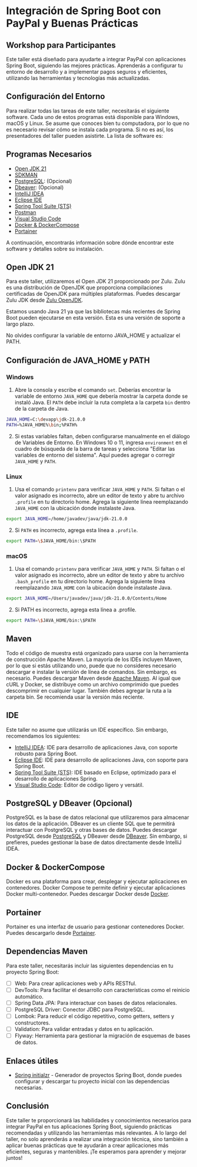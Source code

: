 # Integración de Spring Boot con PayPal y Buenas Prácticas
## Workshop para Participantes

Este taller está diseñado para ayudarte a integrar PayPal con aplicaciones Spring Boot, siguiendo las mejores prácticas. Aprenderás a configurar tu entorno de desarrollo y a implementar pagos seguros y eficientes, utilizando las herramientas y tecnologías más actualizadas.

## Configuración del Entorno
Para realizar todas las tareas de este taller, necesitarás el siguiente software. Cada uno de estos programas está disponible para Windows, macOS y Linux. Se asume que conoces bien tu computadora, por lo que no es necesario revisar cómo se instala cada programa. Si no es así, los presentadores del taller pueden asistirte. La lista de software es:

## Programas Necesarios
* [Open JDK 21](https://www.azul.com/downloads/?version=java-21-lts&package=jdk#zulu)
* [SDKMAN](https://sdkman.io/)
* [PostgreSQL](https://www.postgresql.org/download/): (Opcional)
* [Dbeaver](https://dbeaver.io/download/): (Opcional)
* [IntelliJ IDEA](https://www.jetbrains.com/es-es/idea/download/)
* [Eclipse IDE](https://www.eclipse.org/downloads/)
* [Spring Tool Suite (STS)](https://spring.io/tools)
* [Postman](https://www.postman.com/downloads/)
* [Visual Studio Code](https://code.visualstudio.com/)
* [Docker & DockerCompose](https://docs.docker.com/engine/install/)
* [Portainer](https://docs.portainer.io/start/install/server/docker)

A continuación, encontrarás información sobre dónde encontrar este software y detalles sobre su instalación.

## Open JDK 21
Para este taller, utilizaremos el Open JDK 21 proporcionado por Zulu. Zulu es una distribución de OpenJDK que proporciona compilaciones certificadas de OpenJDK para múltiples plataformas. Puedes descargar Zulu JDK desde [Zulu OpenJDK](https://www.azul.com/downloads/?version=java-21-lts&package=jdk#zulu).

Estamos usando Java 21 ya que las bibliotecas más recientes de Spring Boot pueden ejecutarse en esta versión. Esta es una versión de soporte a largo plazo.

No olvides configurar la variable de entorno JAVA_HOME y actualizar el PATH.

## Configuración de JAVA_HOME y PATH
### Windows
1. Abre la consola y escribe el comando `set`. Deberías encontrar la variable de entorno `JAVA_HOME` que debería mostrar la carpeta donde se instaló Java. El `PATH` debe incluir la ruta completa a la carpeta `bin` dentro de la carpeta de Java.
```sh
JAVA_HOME=C:\devapp\jdk-21.0.0
PATH=%JAVA_HOME%\bin;%PATH%
```

2. Si estas variables faltan, deben configurarse manualmente en el diálogo de Variables de Entorno. En Windows 10 o 11, ingresa `environment` en el cuadro de búsqueda de la barra de tareas y selecciona "Editar las variables de entorno del sistema". Aquí puedes agregar o corregir `JAVA_HOME` y `PATH`.

### Linux
1. Usa el comando `printenv` para verificar `JAVA_HOME` y `PATH`. Si faltan o el valor asignado es incorrecto, abre un editor de texto y abre tu archivo `.profile` en tu directorio home. Agrega la siguiente línea reemplazando `JAVA_HOME` con la ubicación donde instalaste Java.

```sh
export JAVA_HOME=/home/javadev/java/jdk-21.0.0
```

2. Si `PATH` es incorrecto, agrega esta línea a `.profile`.

```sh
export PATH=\$JAVA_HOME/bin:\$PATH
```

### macOS
1. Usa el comando `printenv` para verificar `JAVA_HOME` y `PATH`. Si faltan o el valor asignado es incorrecto, abre un editor de texto y abre tu archivo `.bash_profile` en tu directorio home. Agrega la siguiente línea reemplazando `JAVA_HOME` con la ubicación donde instalaste Java.

```sh
export JAVA_HOME=/Users/javadev/java/jdk-21.0.0/Contents/Home
```

2. Si PATH es incorrecto, agrega esta línea a .profile.

```bash
export PATH=\$JAVA_HOME/bin:\$PATH
```

## Maven
Todo el código de muestra está organizado para usarse con la herramienta de construcción Apache Maven. La mayoría de los IDEs incluyen Maven, por lo que si estás utilizando uno, puede que no consideres necesario descargar e instalar la versión de línea de comandos. Sin embargo, es necesario. Puedes descargar Maven desde [Apache Maven](https://maven.apache.org/download.cgi). Al igual que cURL y Docker, se distribuye como un archivo comprimido que puedes descomprimir en cualquier lugar. También debes agregar la ruta a la carpeta bin. Se recomienda usar la versión más reciente.

## IDE
Este taller no asume que utilizarás un IDE específico. Sin embargo, recomendamos los siguientes:

* [IntelliJ IDEA](https://www.jetbrains.com/es-es/idea/download/): IDE para desarrollo de aplicaciones Java, con soporte robusto para Spring Boot.
* [Eclipse IDE](https://www.eclipse.org/downloads/): IDE para desarrollo de aplicaciones Java, con soporte para Spring Boot.
* [Spring Tool Suite (STS)](https://spring.io/tools): IDE basado en Eclipse, optimizado para el desarrollo de aplicaciones Spring.
* [Visual Studio Code](https://code.visualstudio.com/): Editor de código ligero y versátil.

## PostgreSQL y DBeaver (Opcional) 
PostgreSQL es la base de datos relacional que utilizaremos para almacenar los datos de la aplicación. DBeaver es un cliente SQL que te permitirá interactuar con PostgreSQL y otras bases de datos. Puedes descargar PostgreSQL desde [PostgreSQL](https://www.postgresql.org/download/) y DBeaver desde [DBeaver](https://dbeaver.io/download/). Sin embargo, si prefieres, puedes gestionar la base de datos directamente desde IntelliJ IDEA.

## Docker & DockerCompose
Docker es una plataforma para crear, desplegar y ejecutar aplicaciones en contenedores. Docker Compose te permite definir y ejecutar aplicaciones Docker multi-contenedor. Puedes descargar Docker desde [Docker](https://docs.docker.com/engine/install/).

## Portainer
Portainer es una interfaz de usuario para gestionar contenedores Docker. Puedes descargarlo desde [Portainer](https://www.portainer.io/).

## Dependencias Maven
Para este taller, necesitarás incluir las siguientes dependencias en tu proyecto Spring Boot:

* [ ] Web: Para crear aplicaciones web y APIs RESTful.
* [ ] DevTools: Para facilitar el desarrollo con características como el reinicio automático.
* [ ] Spring Data JPA: Para interactuar con bases de datos relacionales.
* [ ] PostgreSQL Driver: Conector JDBC para PostgreSQL.
* [ ] Lombok: Para reducir el código repetitivo, como getters, setters y constructores.
* [ ] Validation: Para validar entradas y datos en tu aplicación.
* [ ] Flyway: Herramienta para gestionar la migración de esquemas de bases de datos.

## Enlaces útiles
* [Spring initialzr](https://start.spring.io/) - Generador de proyectos Spring Boot, donde puedes configurar y descargar tu proyecto inicial con las dependencias necesarias.

## Conclusión
Este taller te proporcionará las habilidades y conocimientos necesarios para integrar PayPal en tus aplicaciones Spring Boot, siguiendo prácticas recomendadas y utilizando las herramientas más relevantes. A lo largo del taller, no solo aprenderás a realizar una integración técnica, sino también a aplicar buenas prácticas que te ayudarán a crear aplicaciones más eficientes, seguras y mantenibles. ¡Te esperamos para aprender y mejorar juntos!
